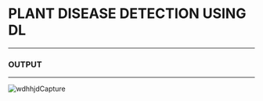 # PLANT DISEASE DETECTION USING DL
----------------------------------

### OUTPUT
-----------

![wdhhjdCapture](https://github.com/user-attachments/assets/4f2c2332-d7f4-4086-806c-ecc619445a66)


